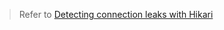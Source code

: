 > Refer to [Detecting connection leaks with Hikari](https://mflash.dev/post/2022/09/18/detecting-a-connection-leak-with-hikari/)
